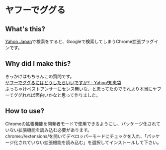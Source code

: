 # ヤフーでググる
## What's this?
[Yahoo Japan](http://www.yahoo.co.jp "Yahoo Japan")で検索をすると、Googleで検索してしまうChrome拡張プラグインです。
## Why did I make this?
きっかけはもちろんこの質問です。  
[ヤフーでググるにはどうしたらいいですか? - Yahoo!知恵袋](http://detail.chiebukuro.yahoo.co.jp/qa/question_detail/q1119787021)  
ぶっちゃけベストアンサーにセンス無いな、と思ってたのでそれより本当にヤフーでググれれば面白いかなと思って作りました。
## How to use?
Chromeの拡張機能を開発者モードで使用できるようにし、パッケージ化されていない拡張機能を読み込む必要があります。  
chrome://extensions/を開いてデベロッパーモードにチェックを入れ、「パッケージ化されていない拡張機能を読み込む」を選択してインストールして下さい。
